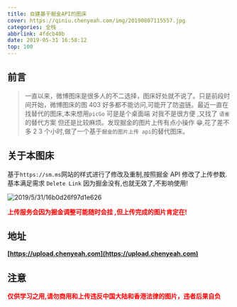 ```yaml
---
title: 自建基于掘金API的图床
cover: https://qiniu.chenyeah.com/img/20190807115557.jpg
categories: 全栈
abbrlink: 4fdcb40b
date: 2019-05-31 16:58:12
top: 100
---
```


## 前言

> 一直以来，微博图床是很多人的不二选择，图床好处就不说了。只是前段时间开始，微博图床的图 403 好多都不能访问,可能开了防盗链。最近一直在找替代的图床,本来想用`picGo` 可是是个桌面端 对我不是很方便 ,又找了 `语雀` 的替代方案 但还是比较麻烦。发现掘金的图片上传有点小操作 😁,花了差不多 2 3 个小时,做了一个基于`掘金的图片上传 api`的替代图床。

## 关于本图床

基于`https://sm.ms`网站的样式进行了修改及重制,按照掘金 API 修改了上传参数.基本满足需求 `Delete Link` 因为掘金没有,也就无效了,不影响使用!

![2019/5/31/16b0d26f97d1e626](https://cdn.nlark.com/yuque/0/2019/png/172796/1559884849570-assets/web-upload/b63d02ee-6ed6-4a0a-b3fc-69fb9578ae13.png)

<strong style="color:red">上传服务会因为掘金调整可能随时会挂 ,但上传完成的图片肯定在!</strong>

## 地址

**[https://upload.chenyeah.com](https://upload.chenyeah.com)**

## 注意

<strong style="color:red">仅供学习之用,请勿商用和上传违反中国大陆和香港法律的图片，违者后果自负</strong>
